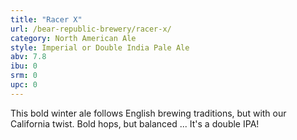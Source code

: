 ```yaml
---
title: "Racer X"
url: /bear-republic-brewery/racer-x/
category: North American Ale
style: Imperial or Double India Pale Ale
abv: 7.8
ibu: 0
srm: 0
upc: 0
---
```

This bold winter ale follows English brewing traditions, but with our California twist. Bold hops, but balanced ... It's a double IPA!
